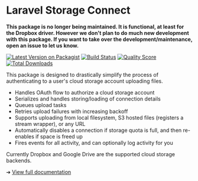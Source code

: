 # Laravel Storage Connect

**This package is no longer being maintained. It is functional, at least for the Dropbox driver. However we don't plan to do much new development with this package. If you want to take over the development/maintenance, open an issue to let us know.**

[![Latest Version on Packagist](https://img.shields.io/packagist/v/stechstudio/laravel-storage-connect.svg?style=flat-square)](https://packagist.org/packages/stechstudio/laravel-storage-connect)
[![Build Status](https://img.shields.io/travis/stechstudio/laravel-storage-connect/master.svg?style=flat-square)](https://travis-ci.org/stechstudio/laravel-storage-connect)
[![Quality Score](https://img.shields.io/scrutinizer/g/stechstudio/laravel-storage-connect.svg?style=flat-square)](https://scrutinizer-ci.com/g/stechstudio/laravel-storage-connect)
[![Total Downloads](https://img.shields.io/packagist/dt/stechstudio/laravel-storage-connect.svg?style=flat-square)](https://packagist.org/packages/stechstudio/laravel-storage-connect)

This package is designed to drastically simplify the process of authenticating to a user's cloud storage account uploading files.
 
 - Handles OAuth flow to authorize a cloud storage account
 - Serializes and handles storing/loading of connection details
 - Queues upload tasks
 - Retries upload failures with increasing backoff
 - Supports uploading from local filesystem, S3 hosted files (registers a stream wrapper), or any URL
 - Automatically disables a connection if storage quota is full, and then re-enables if space is freed up
 - Fires events for all activity, and can optionally log activity for you

Currently Dropbox and Google Drive are the supported cloud storage backends.

➔ [View full documentation](https://stechstudio.github.io/laravel-storage-connect/)
